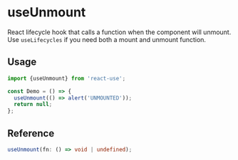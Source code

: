 # useUnmount

React lifecycle hook that calls a function when the component will unmount. Use `useLifecycles` if you need both a mount and unmount function.

## Usage

```jsx
import {useUnmount} from 'react-use';

const Demo = () => {
  useUnmount(() => alert('UNMOUNTED'));
  return null;
};
```

## Reference

```ts
useUnmount(fn: () => void | undefined);
```
